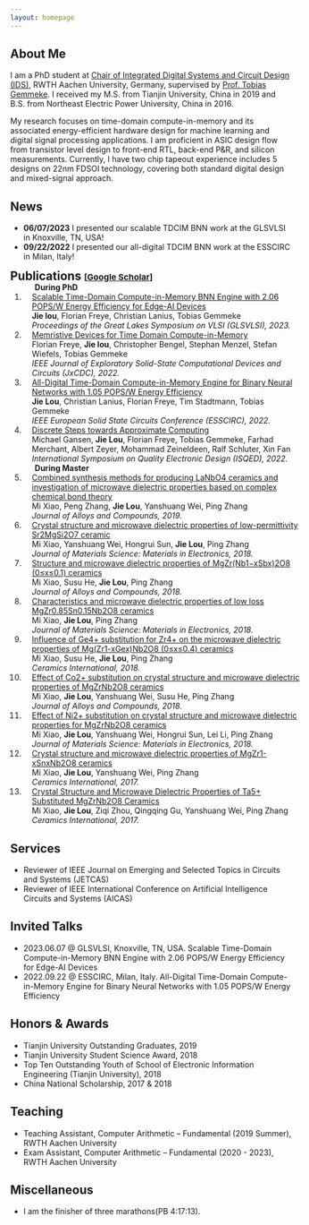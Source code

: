 ```yaml
---
layout: homepage
---
```


## About Me
I am a PhD student at [Chair of Integrated Digital Systems and Circuit Design (IDS)](https://www.ids.rwth-aachen.de/en/), RWTH Aachen University, Germany, supervised by [Prof. Tobias Gemmeke](https://www.ids.rwth-aachen.de/en/chair/team/head).
I received my M.S. from Tianjin University, China in 2019 and B.S. from Northeast Electric Power University, China in 2016.

My research focuses on time-domain compute-in-memory and its associated energy-efficient hardware design for machine learning and digital signal processing applications.
I am proficient in ASIC design flow from transistor level design to front-end RTL, back-end P&R, and silicon measurements.
Currently, I have two chip tapeout experience includes 5 designs on 22nm FDSOI technology, covering both standard digital design and mixed-signal approach.

## News
- **06/07/2023** I presented our scalable TDCIM BNN work at the GLSVLSI in Knoxville, TN, USA!
- **09/22/2022** I presented our all-digital TDCIM BNN work at the ESSCIRC in Milan, Italy!

<h2 id="publications" style="margin: 2px 0px -15px;">Publications <temp style="font-size:15px;">[</temp><a href="https://scholar.google.com/citations?hl=en&user=hc48V2MAAAAJ" target="_blank" style="font-size:15px;">Google Scholar</a><temp style="font-size:15px;">]</temp></h2>

<div class="publications">
<ol class="bibliography">

<h4 style="margin:0 20px 0;">During PhD</h4>

<li>
<div class="pub-row">
  </div>
  <div id="lou" class="col-sm-9" style="position: relative; width: 100%; padding-right: 15px; padding-left: 15px;">
      <div class="title"><a href="https://dl.acm.org/doi/10.1145/3583781.3590220">Scalable Time-Domain Compute-in-Memory BNN Engine with 2.06 POPS/W Energy Efficiency for Edge-AI Devices</a></div>
      <div class="author"><strong>Jie lou</strong>, Florian Freye, Christian Lanius, Tobias Gemmeke</div>
      <div class="periodical"><em>Proceedings of the Great Lakes Symposium on VLSI (GLSVLSI), 2023.</em></div>
      <div class="links">
    </div>
  </div>
</li>

<li>
<div class="pub-row">
  </div>
  <div id="lou" class="col-sm-9" style="position: relative; width: 100%; padding-right: 15px; padding-left: 15px;">
      <div class="title"><a href="https://ieeexplore.ieee.org/abstract/document/9930136">Memristive Devices for Time Domain Compute-in-Memory</a></div>
      <div class="author">Florian Freye, <strong>Jie lou</strong>, Christopher Bengel, Stephan Menzel, Stefan Wiefels, Tobias Gemmeke</div>
      <div class="periodical"><em>IEEE Journal of Exploratory Solid-State Computational Devices and Circuits (JxCDC), 2022.</em></div>
      <div class="links">
    </div>
  </div>
</li>

<li>
<div class="pub-row">
  </div>
  <div id="lou" class="col-sm-9" style="position: relative; width: 100%; padding-right: 15px; padding-left: 15px;">
      <div class="title"><a href="https://ieeexplore.ieee.org/abstract/document/9911382">All-Digital Time-Domain Compute-in-Memory Engine for Binary Neural Networks with 1.05 POPS/W Energy Efficiency</a></div>
      <div class="author"><strong>Jie Lou</strong>, Christian Lanius, Florian Freye, Tim Stadtmann, Tobias Gemmeke</div>
      <div class="periodical"><em>IEEE European Solid State Circuits Conference (ESSCIRC), 2022.</em></div>
      <div class="links">
    </div>
  </div>
</li>

<li>
<div class="pub-row">
  </div>
  <div id="lou" class="col-sm-9" style="position: relative; width: 100%; padding-right: 15px; padding-left: 15px;">
      <div class="title"><a href="https://ieeexplore.ieee.org/document/9806215">Discrete Steps towards Approximate Computing</a></div>
      <div class="author">Michael Gansen, <strong>Jie Lou</strong>, Florian Freye, Tobias Gemmeke, Farhad Merchant, Albert Zeyer, Mohammad Zeineldeen, Ralf Schluter, Xin Fan</div>
      <div class="periodical"><em>International Symposium on Quality Electronic Design (ISQED), 2022.</em></div>
      <div class="links">
    </div>
  </div>
</li>

<h4 style="margin:0 20px 0;">During Master</h4>

<li>
<div class="pub-row">
  </div>
  <div id="lou" class="col-sm-9" style="position: relative; width: 100%; padding-right: 15px; padding-left: 15px;">
      <div class="title"><a href="https://www.sciencedirect.com/science/article/abs/pii/S0925838819334000">Combined synthesis methods for producing LaNbO4 ceramics and investigation of microwave dielectric properties based on complex chemical bond theory</a></div>
      <div class="author">Mi Xiao, Peng Zhang, <strong>Jie Lou</strong>, Yanshuang Wei, Ping Zhang</div>
      <div class="periodical"><em>Journal of Alloys and Compounds, 2019.</em></div>
      <div class="links">
    </div>
  </div>
</li>

<li>
<div class="pub-row">
  </div>
  <div id="lou" class="col-sm-9" style="position: relative; width: 100%; padding-right: 15px; padding-left: 15px;">
      <div class="title"><a href="https://link.springer.com/article/10.1007/s10854-018-0168-9">Crystal structure and microwave dielectric properties of low-permittivity Sr2MgSi2O7 ceramic</a></div>
      <div class="author">Mi Xiao, Yanshuang Wei, Hongrui Sun, <strong>Jie Lou</strong>, Ping Zhang</div>
      <div class="periodical"><em>Journal of Materials Science: Materials in Electronics, 2018.</em></div>
      <div class="links">
    </div>
  </div>
</li>

<li>
<div class="pub-row">
  </div>
  <div id="lou" class="col-sm-9" style="position: relative; width: 100%; padding-right: 15px; padding-left: 15px;">
      <div class="title"><a href="https://www.sciencedirect.com/science/article/abs/pii/S0925838818341458">Structure and microwave dielectric properties of MgZr(Nb1−xSbx)2O8 (0≤x≤0.1) ceramics</a></div>
      <div class="author">Mi Xiao, Susu He, <strong>Jie Lou</strong>, Ping Zhang</div>
      <div class="periodical"><em>Journal of Alloys and Compounds, 2018.</em></div>
      <div class="links">
    </div>
  </div>
</li>

<li>
<div class="pub-row">
  </div>
  <div id="lou" class="col-sm-9" style="position: relative; width: 100%; padding-right: 15px; padding-left: 15px;">
      <div class="title"><a href="https://link.springer.com/article/10.1007/s10854-018-9945-8">Characteristics and microwave dielectric properties of low loss MgZr0.85Sn0.15Nb2O8 ceramics</a></div>
      <div class="author">Mi Xiao, <strong>Jie Lou</strong>, Ping Zhang</div>
      <div class="periodical"><em>Journal of Materials Science: Materials in Electronics, 2018.</em></div>
      <div class="links">
    </div>
  </div>
</li>

<li>
<div class="pub-row">
  </div>
  <div id="lou" class="col-sm-9" style="position: relative; width: 100%; padding-right: 15px; padding-left: 15px;">
      <div class="title"><a href="https://www.sciencedirect.com/science/article/abs/pii/S0272884218323022">Influence of Ge4+ substitution for Zr4+ on the microwave dielectric properties of Mg(Zr1-xGex)Nb2O8 (0≤x≤0.4) ceramics</a></div>
      <div class="author">Mi Xiao, Susu He, <strong>Jie Lou</strong>, Ping Zhang</div>
      <div class="periodical"><em>Ceramics International, 2018.</em></div>
      <div class="links">
    </div>
  </div>
</li>

<li>
<div class="pub-row">
  </div>
  <div id="lou" class="col-sm-9" style="position: relative; width: 100%; padding-right: 15px; padding-left: 15px;">
      <div class="title"><a href="https://www.sciencedirect.com/science/article/abs/pii/S0925838818309733">Effect of Co2+ substitution on crystal structure and microwave dielectric properties of MgZrNb2O8 ceramics</a></div>
      <div class="author">Mi Xiao, <strong>Jie Lou</strong>, Yanshuang Wei, Susu He, Ping Zhang</div>
      <div class="periodical"><em>Journal of Alloys and Compounds, 2018.</em></div>
      <div class="links">
    </div>
  </div>
</li>

<li>
<div class="pub-row">
  </div>
  <div id="lou" class="col-sm-9" style="position: relative; width: 100%; padding-right: 15px; padding-left: 15px;">
      <div class="title"><a href="https://link.springer.com/article/10.1007/s10854-017-7996-x">Effect of Ni2+ substitution on crystal structure and microwave dielectric properties for MgZrNb2O8 ceramics</a></div>
      <div class="author">Mi Xiao, <strong>Jie Lou</strong>, Yanshuang Wei, Hongrui Sun, Lei Li, Ping Zhang</div>
      <div class="periodical"><em>Journal of Materials Science: Materials in Electronics, 2018.</em></div>
      <div class="links">
    </div>
  </div>
</li>

<li>
<div class="pub-row">
  </div>
  <div id="lou" class="col-sm-9" style="position: relative; width: 100%; padding-right: 15px; padding-left: 15px;">
      <div class="title"><a href="https://www.sciencedirect.com/science/article/abs/pii/S027288421732206X">Crystal structure and microwave dielectric properties of MgZr1-xSnxNb2O8 ceramics</a></div>
      <div class="author">Mi Xiao, <strong>Jie Lou</strong>, Yanshuang Wei, Ping Zhang</div>
      <div class="periodical"><em>Ceramics International, 2017.</em></div>
      <div class="links">
    </div>
  </div>
</li>

<li>
<div class="pub-row">
  </div>
  <div id="lou" class="col-sm-9" style="position: relative; width: 100%; padding-right: 15px; padding-left: 15px;">
      <div class="title"><a href="https://www.sciencedirect.com/science/article/abs/pii/S0272884217318084">Crystal Structure and Microwave Dielectric Properties of Ta5+ Substituted MgZrNb2O8 Ceramics</a></div>
      <div class="author">Mi Xiao, <strong>Jie Lou</strong>, Ziqi Zhou, Qingqing Gu, Yanshuang Wei, Ping Zhang</div>
      <div class="periodical"><em>Ceramics International, 2017.</em></div>
      <div class="links">
    </div>
  </div>
</li>
<!-- <br> -->
</ol>
</div>

## Services
<ul style="margin:0 0 5px;">
<li>Reviewer of IEEE Journal on Emerging and Selected Topics in Circuits and Systems (JETCAS)</li>
<li>Reviewer of IEEE International Conference on Artificial Intelligence Circuits and Systems (AICAS)</li>
</ul>

## Invited Talks 
<ul style="margin:0 0 5px;">
<li>2023.06.07 @ GLSVLSI, Knoxville, TN, USA. Scalable Time-Domain Compute-in-Memory BNN Engine with 2.06 POPS/W Energy Efficiency for Edge-AI Devices </li> 
<li>2022.09.22 @ ESSCIRC, Milan, Italy. All-Digital Time-Domain Compute-in-Memory Engine for Binary Neural Networks with 1.05 POPS/W Energy Efficiency </li> 
</ul>

## Honors & Awards 
<ul style="margin:0 0 5px;">
<li>Tianjin University Outstanding Graduates, 2019</li>
<li>Tianjin University Student Science Award, 2018</li>
<li>Top Ten Outstanding Youth of School of Electronic Information Engineering (Tianjin University), 2018</li>
<li>China National Scholarship, 2017 & 2018</li>
</ul>  

## Teaching
<ul style="margin:0 0 5px;">
<li>Teaching Assistant, Computer Arithmetic – Fundamental (2019 Summer), RWTH Aachen University</li>
<li>Exam Assistant, Computer Arithmetic – Fundamental (2020 - 2023), RWTH Aachen University</li>
</ul>  

## Miscellaneous
<ul style="margin:0 0 5px;">
<li>I am the finisher of three marathons(PB 4:17:13).</li>
  
<!--
## Contact
**Address:** [Room 304, Mies-van-der-Rohe Str. 15, 52074, Aachen, Germany](https://www.ids.rwth-aachen.de/en/)
-->
